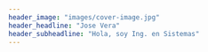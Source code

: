 ```yaml
---
header_image: "images/cover-image.jpg"
header_headline: "Jose Vera"
header_subheadline: "Hola, soy Ing. en Sistemas"
---
```

